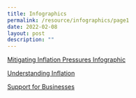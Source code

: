 ```yaml
---
title: Infographics
permalink: /resource/infographics/page1
date: 2022-02-08
layout: post
description: ""
---
```

[Mitigating Inflation Pressures Infographic](/files/infographics/Mitigating%20Inflation%20Pressures%20Infographic.pdf)

[Understanding Inflation](/files/infographics/Understanding_Inflation_24Jan22_v3.pdf)

[Support for Businesses](/files/infographics/Support%20for%20Businesses.pdf)